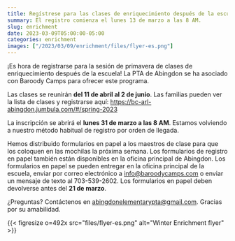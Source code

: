 ```yaml
---
title: Regístrese para las clases de enriquecimiento después de la escuela de primavera
summary: El registro comienza el lunes 13 de marzo a las 8 AM.
slug: enrichment
date: 2023-03-09T05:00:00-05:00
categories: enrichment
images: ["/2023/03/09/enrichment/files/flyer-es.png"]
---
```


¡Es hora de registrarse para la sesión de primavera de clases de enriquecimiento después de la escuela! La PTA de Abingdon se ha asociado con Baroody Camps para ofrecer este programa.

Las clases se reunirán **del 11 de abril al 2 de junio**. Las familias pueden ver la lista de clases y registrarse aquí: https://bc-arl-abingdon.jumbula.com/#/spring-2023

La inscripción se abrirá el **lunes 31 de marzo a las 8 AM**. Estamos volviendo a nuestro método habitual de registro por orden de llegada.

Hemos distribuido formularios en papel a los maestros de clase para que los coloquen en las mochilas la próxima semana. Los formularios de registro en papel también están disponibles en la oficina principal de Abingdon. Los formularios en papel se pueden entregar en la oficina principal de la escuela, enviar por correo electrónico a info@baroodycamps.com o enviar un mensaje de texto al 703-539-2602. Los formularios en papel deben devolverse antes del **21 de marzo**.

¿Preguntas? Contáctenos en abingdonelementarypta@gmail.com. Gracias por su amabilidad.

{{< figresize o=492x src="files/flyer-es.png" alt="Winter Enrichment flyer" >}}
